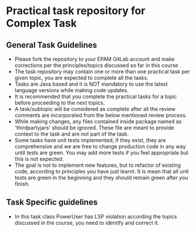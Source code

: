 # Practical task repository for Complex Task

## General Task Guidelines

*	Please fork the repository to your EPAM GitLab account and make corrections per the principles/topics discussed so far in this course . 
*	The task repository may contain one or more than one practical task per given topic, you are expected to complete all the tasks.
*	Tasks are Java based and it is NOT mandatory to use the latest language versions while making code updates.
*	It is recommended that you complete the practical tasks for a topic before proceeding to the next topics.
*	A task/subtopic will be considered as complete after all the review comments are incorporated from the below mentioned review process.
*	While making changes, any files contained inside package named as 'thirdpartyjars' should be ignored. These file are meant to provide context to the task and are not part of the task.
*	Some tasks have unit tests implemented, if they exist, they are comprehensive and we are free to change production code in any way until tests are green. You may add more tests if you feel appropriate but this is not expected.
*   The goal is not to implement new features, but to refactor of existing code, according to principles you have just learnt. It is mean that all unit tests are green in the beginning and they should remain green after you finish.



## Task Specific guidelines

*	In this task class PowerUser has LSP violation according the topics discussed in the course, you need to identify and correct it.

